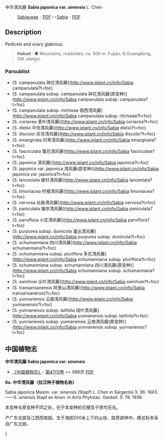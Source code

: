 中华清风藤 **Sabia japonica var. sinensis** L. Chen

> [Sabiaceae](http://www.iplant.cn/info/Sabiaceae?t=foc) - [PDF](http://www.iplant.cn/foc/pdf/Sabiaceae.pdf)>>[Sabia](http://www.iplant.cn/info/Sabia?t=foc) - [PDF](http://www.iplant.cn/foc/pdf/Sabia.pdf)

## Description

Pedicels and ovary glabrous.

> **Habait** : 
>●  Mountains, roadsides; ca. 500 m. Fujian, N Guangdong, SW Jiangxi.

### Parsublist

* [S.  campanulata  钟花清风藤](http://www.iplant.cn/info/Sabia campanulata?t=foc)
* [S.  campanulata subsp. campanulata  钟花清风藤(原变种)](http://www.iplant.cn/info/Sabia campanulata subsp. campanulata?t=foc)
* [S.  campanulata subsp. ritchieae  鄂西清风藤](http://www.iplant.cn/info/Sabia campanulata subsp. ritchieae?t=foc)
* [S.  coriacea  革叶清风藤](http://www.iplant.cn/info/Sabia coriacea?t=foc)
* [S.  dielsii  平伐清风藤](http://www.iplant.cn/info/Sabia dielsii?t=foc)
* [S.  discolor  灰背清风藤](http://www.iplant.cn/info/Sabia discolor?t=foc)
* [S.  emarginata  凹萼清风藤](http://www.iplant.cn/info/Sabia emarginata?t=foc)
* [S.  fasciculata  簇花清风藤](http://www.iplant.cn/info/Sabia fasciculata?t=foc)
* [S.  japonica  清风藤](http://www.iplant.cn/info/Sabia japonica?t=foc)
* [S.  japonica var. japonica  清风藤(原变种)](http://www.iplant.cn/info/Sabia japonica var. japonica?t=foc)
* [S.  lanceolata  披针清风藤](http://www.iplant.cn/info/Sabia lanceolata?t=foc)
* [S.  limoniacea  柠檬清风藤](http://www.iplant.cn/info/Sabia limoniacea?t=foc)
* [S.  nervosa  长脉清风藤](http://www.iplant.cn/info/Sabia nervosa?t=foc)
* [S.  paniculata  锥序清风藤](http://www.iplant.cn/info/Sabia paniculata?t=foc)
* [S.  parviflora  小花清风藤](http://www.iplant.cn/info/Sabia parviflora?t=foc)
* [S.  purpurea subsp. dumicola  灌丛清风藤](http://www.iplant.cn/info/Sabia purpurea subsp. dumicola?t=foc)
* [S.  schumanniana  四川清风藤](http://www.iplant.cn/info/Sabia schumanniana?t=foc)
* [S.  schumanniana subsp. pluriflora  多花清风藤](http://www.iplant.cn/info/Sabia schumanniana subsp. pluriflora?t=foc)
* [S.  schumanniana subsp. schumanniana  四川清风藤(原变种)](http://www.iplant.cn/info/Sabia schumanniana subsp. schumanniana?t=foc)
* [S.  swinhoei  尖叶清风藤](http://www.iplant.cn/info/Sabia swinhoei?t=foc)
* [S.  transarisanensis  阿里山清风藤](http://www.iplant.cn/info/Sabia transarisanensis?t=foc)
* [S.  yunnanensis  云南清风藤](http://www.iplant.cn/info/Sabia yunnanensis?t=foc)
* [S.  yunnanensis subsp. latifolia  阔叶清风藤](http://www.iplant.cn/info/Sabia yunnanensis subsp. latifolia?t=foc)
* [S.  yunnanensis subsp. yunnanensis  云南清风藤(原变种)](http://www.iplant.cn/info/Sabia yunnanensis subsp. yunnanensis?t=foc)

## 中国植物志

**中华清风藤 Sabia japonica var. sinensis**

* [《中国植物志》](http://www.iplant.cn/frps)- [第47(1)卷](http://www.iplant.cn/frps/vol/47(1)) >> 086页 [PDF](http://www.iplant.cn/frps/pdf/47(1)/086.PDF)

**6a. 中华清风藤（拉汉种子植物名称）**

Sabia japonica Maxim. var. sinensis (Stapf) L. Chen in Sargentia 3: 36. 1943.——S. sinensis Stapf ex Anon. in Acta Phytotax. Geobot. 5: 78. 1936.

本变种与原变种不同之处，在于本变种的花梗及子房均无毛。

产广东北部及江西西南部。生于海拔500米上下的山地、路旁疏林中。模式标本采自广东北部。

}
